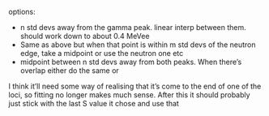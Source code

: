 options:

- n std devs away from the gamma peak. linear interp between them. should work down to about 0.4 MeVee
- Same as above but when that point is within m std devs of the neutron edge, take a midpoint or use the neutron one etc
- midpoint between n std devs away from both peaks. When there’s overlap either do the same or

I think it’ll need some way of realising that it’s come to the end of one of the loci, so fitting no longer makes much sense. After this it should probably just stick with the last S value it chose and use that